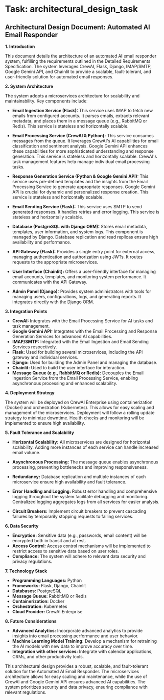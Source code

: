 # Task: architectural_design_task

## Architectural Design Document: Automated AI Email Responder

**1. Introduction**

This document details the architecture of an automated AI email responder system, fulfilling the requirements outlined in the Detailed Requirements Specification.  The system leverages CrewAI, Flask, Django, IMAP/SMTP, Google Gemini API, and Chainlit to provide a scalable, fault-tolerant, and user-friendly solution for automated email responses.

**2. System Architecture**

The system adopts a microservices architecture for scalability and maintainability.  Key components include:

* **Email Ingestion Service (Flask):** This service uses IMAP to fetch new emails from configured accounts.  It parses emails, extracts relevant metadata, and places them in a message queue (e.g., RabbitMQ or Redis).  This service is stateless and horizontally scalable.

* **Email Processing Service (CrewAI & Python):** This service consumes messages from the queue.  It leverages CrewAI's AI capabilities for email classification and sentiment analysis. Google Gemini API enhances these capabilities for more sophisticated understanding and response generation.  This service is stateless and horizontally scalable.  CrewAI's task management features help manage individual email processing tasks.

* **Response Generation Service (Python & Google Gemini API):** This service uses pre-defined templates and the insights from the Email Processing Service to generate appropriate responses.  Google Gemini API is crucial for dynamic and personalized response creation.  This service is stateless and horizontally scalable.

* **Email Sending Service (Flask):** This service uses SMTP to send generated responses. It handles retries and error logging.  This service is stateless and horizontally scalable.

* **Database (PostgreSQL with Django ORM):** Stores email metadata, templates, user information, and system logs.  This component is managed by Django.  Database replication and read replicas ensure high availability and performance.

* **API Gateway (Flask):** Provides a single entry point for external access, managing authentication and authorization using JWTs.  It routes requests to the appropriate microservices.

* **User Interface (Chainlit):** Offers a user-friendly interface for managing email accounts, templates, and monitoring system performance.  It communicates with the API Gateway.

* **Admin Panel (Django):** Provides system administrators with tools for managing users, configurations, logs, and generating reports.  It integrates directly with the Django ORM.


**3. Integration Points**

* **CrewAI:** Integrates with the Email Processing Service for AI tasks and task management.
* **Google Gemini API:** Integrates with the Email Processing and Response Generation Services for advanced AI capabilities.
* **IMAP/SMTP:**  Integrated with the Email Ingestion and Email Sending Services respectively.
* **Flask:** Used for building several microservices, including the API gateway and individual services.
* **Django:** Used for building the Admin Panel and managing the database.
* **Chainlit:** Used to build the user interface for interaction.
* **Message Queue (e.g., RabbitMQ or Redis):** Decouples the Email Ingestion Service from the Email Processing Service, enabling asynchronous processing and enhanced scalability.


**4. Deployment Strategy**

The system will be deployed on CrewAI Enterprise using containerization (Docker) and orchestration (Kubernetes).  This allows for easy scaling and management of the microservices.  Deployment will follow a rolling update strategy to minimize downtime.  Health checks and monitoring will be implemented to ensure high availability.


**5. Fault Tolerance and Scalability**

* **Horizontal Scalability:** All microservices are designed for horizontal scalability.  Adding more instances of each service can handle increased email volume.

* **Asynchronous Processing:** The message queue enables asynchronous processing, preventing bottlenecks and improving responsiveness.

* **Redundancy:** Database replication and multiple instances of each microservice ensure high availability and fault tolerance.

* **Error Handling and Logging:**  Robust error handling and comprehensive logging throughout the system facilitate debugging and monitoring.  Centralized logging aggregates logs from all services for easier analysis.

* **Circuit Breakers:**  Implement circuit breakers to prevent cascading failures by temporarily stopping requests to failing services.


**6. Data Security**

* **Encryption:**  Sensitive data (e.g., passwords, email content) will be encrypted both in transit and at rest.
* **Access Control:**  Access control mechanisms will be implemented to restrict access to sensitive data based on user roles.
* **Compliance:** The system will adhere to relevant data security and privacy regulations.


**7. Technology Stack**

* **Programming Languages:** Python
* **Frameworks:** Flask, Django, Chainlit
* **Databases:** PostgreSQL
* **Message Queue:** RabbitMQ or Redis
* **Containerization:** Docker
* **Orchestration:** Kubernetes
* **Cloud Provider:** CrewAI Enterprise


**8.  Future Considerations**

* **Advanced Analytics:**  Incorporate advanced analytics to provide insights into email processing performance and user behavior.
* **Machine Learning Model Training:** Develop a mechanism for retraining the AI models with new data to improve accuracy over time.
* **Integration with other services:** Integrate with calendar applications, CRMs, and other productivity tools.


This architectural design provides a robust, scalable, and fault-tolerant solution for the Automated AI Email Responder.  The microservices architecture allows for easy scaling and maintenance, while the use of CrewAI and Google Gemini API ensures advanced AI capabilities.  The system prioritizes security and data privacy, ensuring compliance with relevant regulations.